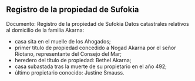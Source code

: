 ## Registro de la propiedad de Sufokia
Documento: Registro de la propiedad de Sufokia
Datos catastrales relativos al domicilio de la familia Akarna:
- casa sita en el muelle de los Ahogados;
- primer título de propiedad concedido a Nogad Akarna por el señor Riotano, representante del Consejo del Mar;
- heredero del título de propiedad: Bethel Akarna;
- casa subastada tras la muerte de su propietario en el año 492;
- último propietario conocido: Justine Smauss.
